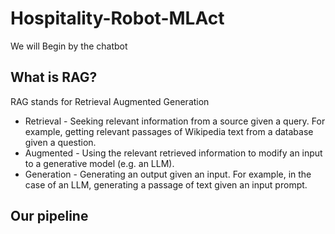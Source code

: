 # Hospitality-Robot-MLAct
We will Begin by the chatbot 
## What is RAG?
RAG stands for Retrieval Augmented Generation
* Retrieval - Seeking relevant information from a source given a query. For example, getting relevant passages of Wikipedia text from a database given a question.
* Augmented - Using the relevant retrieved information to modify an input to a generative model (e.g. an LLM).
* Generation - Generating an output given an input. For example, in the case of an LLM, generating a passage of text given an input prompt.
## Our pipeline 
